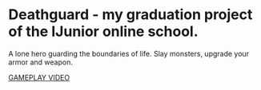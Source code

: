 # Deathguard - my graduation project of the IJunior online school.
A lone hero guarding the boundaries of life. Slay monsters, upgrade your armor and weapon.

[GAMEPLAY VIDEO](https://drive.google.com/file/d/1n3whs2Um3IzxHEN8e69uKN9bhEt74x8k/view?usp=sharing)
